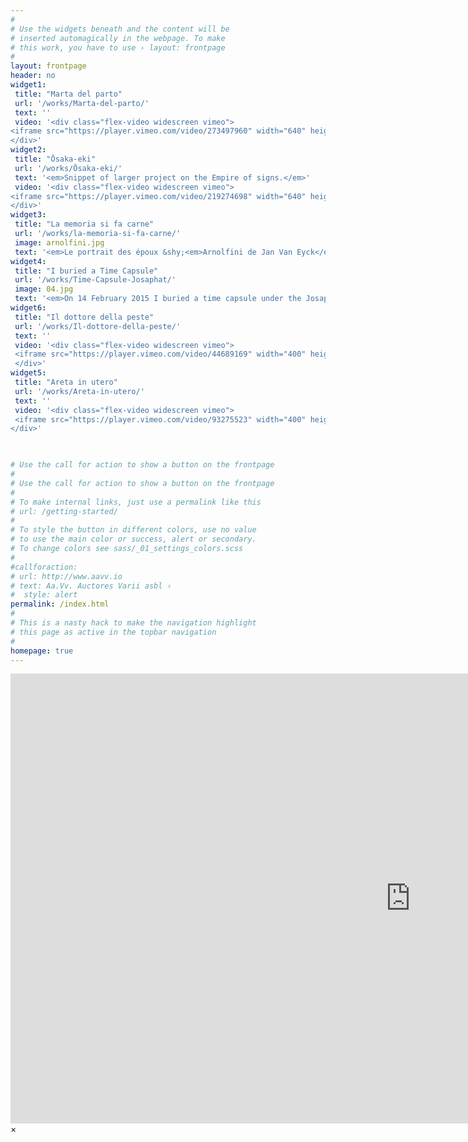 ```yaml
---
#
# Use the widgets beneath and the content will be
# inserted automagically in the webpage. To make
# this work, you have to use › layout: frontpage
#
layout: frontpage
header: no
widget1:
 title: "Marta del parto"
 url: '/works/Marta-del-parto/'
 text: ''
 video: '<div class="flex-video widescreen vimeo">
<iframe src="https://player.vimeo.com/video/273497960" width="640" height="360" frameborder="0" webkitallowfullscreen mozallowfullscreen allowfullscreen></iframe>
</div>'
widget2:
 title: "Ōsaka-eki"
 url: '/works/Ōsaka-eki/'
 text: '<em>Snippet of larger project on the Empire of signs.</em>'
 video: '<div class="flex-video widescreen vimeo">
<iframe src="https://player.vimeo.com/video/219274698" width="640" height="360" frameborder="0" webkitallowfullscreen mozallowfullscreen allowfullscreen></iframe>
</div>'
widget3:
 title: "La memoria si fa carne"
 url: '/works/la-memoria-si-fa-carne/'
 image: arnolfini.jpg
 text: '<em>Le portrait des époux &shy;<em>Arnolfini de Jan Van Eyck</em> date 1434 et montre la condition d’un couple de migrantes toscanes qui habitait en Belgique. Je reprend avec ironie cette œuvre comme une référence, comme pour créer une continuité.</em> '
widget4:
 title: "I buried a Time Capsule"
 url: '/works/Time-Capsule-Josaphat/'
 image: 04.jpg
 text: '<em>On 14 February 2015 I buried a time capsule under the Josaphat terrain, in Brussels. It will remain buried for 25 years. It can not be recovered until the year 2040.</em>'
widget6:
 title: "Il dottore della peste"
 url: '/works/Il-dottore-della-peste/'
 text: ''
 video: '<div class="flex-video widescreen vimeo">
 <iframe src="https://player.vimeo.com/video/44689169" width="400" height="225" frameborder="0" webkitallowfullscreen mozallowfullscreen allowfullscreen></iframe> 
 </div>'
widget5:
 title: "Areta in utero"
 url: '/works/Areta-in-utero/'
 text: ''
 video: '<div class="flex-video widescreen vimeo">
 <iframe src="https://player.vimeo.com/video/93275523" width="400" height="225" frameborder="0" webkitallowfullscreen mozallowfullscreen allowfullscreen></iframe>
</div>'

 

# Use the call for action to show a button on the frontpage
#
# Use the call for action to show a button on the frontpage
#
# To make internal links, just use a permalink like this
# url: /getting-started/
#
# To style the button in different colors, use no value
# to use the main color or success, alert or secondary.
# To change colors see sass/_01_settings_colors.scss
#
#callforaction:
# url: http://www.aavv.io
# text: Aa.Vv. Auctores Varii asbl ›
#  style: alert
permalink: /index.html
#
# This is a nasty hack to make the navigation highlight
# this page as active in the topbar navigation
#
homepage: true
---
```


<div id="videoModal" class="reveal-modal large" data-reveal="">
  <div class="flex-video widescreen vimeo" style="display: block;">
    <iframe width="1280" height="720" src="https://vimeo.com/219274698" frameborder="0" allowfullscreen></iframe>
  </div>
  <a class="close-reveal-modal">&#215;</a>
</div>
